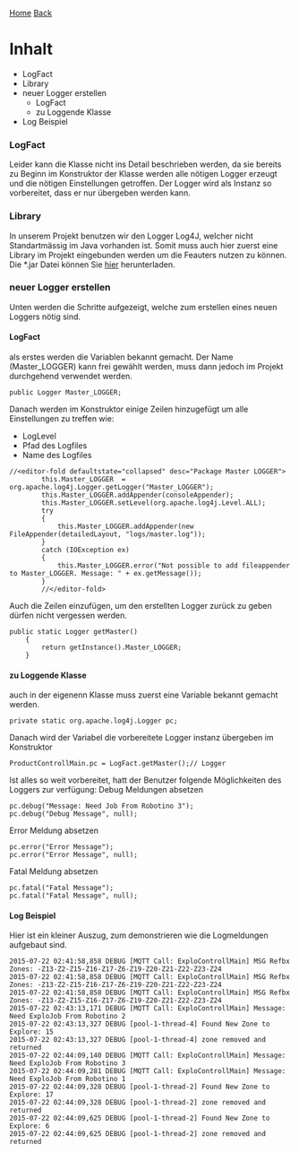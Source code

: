 [Home](home) [Back](WikiSolidus)

# Inhalt  

- <a name="defConst">LogFact</a>
- <a name="lib">Library</a>
- <a name="neuLog">neuer Logger erstellen</a>
	- <a name="lf">LogFact</a>
	- <a name="lk">zu Loggende Klasse</a>
- <a name="lk">Log Beispiel</a>

### <a name="defConst">LogFact</a>
Leider kann die Klasse nicht ins Detail beschrieben werden, da sie bereits zu Beginn
im Konstruktor der Klasse werden alle nötigen Logger erzeugt und die nötigen Einstellungen getroffen. 
Der Logger wird als Instanz so vorbereitet, dass er nur übergeben werden kann. 


### <a name="lib">Library</a>
In unserem Projekt benutzen wir den Logger Log4J, welcher nicht Standartmässig im Java vorhanden ist. Somit muss auch hier zuerst eine Library im Projekt eingebunden werden um die Feauters nutzen zu können. Die *.jar Datei können Sie [hier](https://logging.apache.org/log4j/1.2/download.html) herunterladen. 

### <a name="neuLog">neuer Logger erstellen</a>
Unten werden die Schritte aufgezeigt, welche zum erstellen eines neuen Loggers nötig sind.
 
#### <a name="lf">LogFact</a>
als erstes werden die Variablen bekannt gemacht. Der Name (Master_LOGGER) kann frei gewählt werden, muss dann jedoch im Projekt durchgehend verwendet werden.  
```
public Logger Master_LOGGER;
```

Danach werden im Konstruktor einige Zeilen hinzugefügt um alle Einstellungen zu treffen wie:  
 - LogLevel
 - Pfad des Logfiles
 - Name des Logfiles

```
//<editor-fold defaultstate="collapsed" desc="Package Master LOGGER">
        this.Master_LOGGER  = org.apache.log4j.Logger.getLogger("Master_LOGGER");
        this.Master_LOGGER.addAppender(consoleAppender);
        this.Master_LOGGER.setLevel(org.apache.log4j.Level.ALL);
        try
        {
            this.Master_LOGGER.addAppender(new FileAppender(detailedLayout, "logs/master.log"));
        }
        catch (IOException ex)
        {
            this.Master_LOGGER.error("Not possible to add fileappender to Master_LOGGER. Message: " + ex.getMessage());
        }
        //</editor-fold>
```
  
Auch die Zeilen einzufügen, um den erstellten Logger zurück zu geben dürfen nicht vergessen werden. 
```
public static Logger getMaster()
    {
        return getInstance().Master_LOGGER;
    }
```

#### <a name="lk">zu Loggende Klasse</a>
auch in der eigenenn Klasse muss zuerst eine Variable bekannt gemacht werden. 
```
private static org.apache.log4j.Logger pc;
```
  
Danach wird der Variabel die vorbereitete Logger instanz übergeben im Konstruktor
```
ProductControllMain.pc = LogFact.getMaster();// Logger
```
Ist alles so weit vorbereitet, hatt der Benutzer folgende Möglichkeiten des Loggers zur verfügung:
Debug Meldungen absetzen
```
pc.debug("Message: Need Job From Robotino 3");
pc.debug("Debug Message", null);
```
Error Meldung absetzen
```
pc.error("Error Message");
pc.error("Error Message", null);
```
Fatal Meldung absetzen
```
pc.fatal("Fatal Message");
pc.fatal("Fatal Message", null);
```



#### <a name="lk">Log Beispiel</a>
Hier ist ein kleiner Auszug, zum demonstrieren wie die Logmeldungen aufgebaut sind. 
```
2015-07-22 02:41:58,858 DEBUG [MQTT Call: ExploControllMain] MSG Refbx Zones: -Z13-Z2-Z15-Z16-Z17-Z6-Z19-Z20-Z21-Z22-Z23-Z24 
2015-07-22 02:41:58,858 DEBUG [MQTT Call: ExploControllMain] MSG Refbx Zones: -Z13-Z2-Z15-Z16-Z17-Z6-Z19-Z20-Z21-Z22-Z23-Z24 
2015-07-22 02:41:58,858 DEBUG [MQTT Call: ExploControllMain] MSG Refbx Zones: -Z13-Z2-Z15-Z16-Z17-Z6-Z19-Z20-Z21-Z22-Z23-Z24 
2015-07-22 02:43:13,171 DEBUG [MQTT Call: ExploControllMain] Message: Need ExploJob From Robotino 2 
2015-07-22 02:43:13,327 DEBUG [pool-1-thread-4] Found New Zone to Explore: 15 
2015-07-22 02:43:13,327 DEBUG [pool-1-thread-4] zone removed and returned 
2015-07-22 02:44:09,140 DEBUG [MQTT Call: ExploControllMain] Message: Need ExploJob From Robotino 3 
2015-07-22 02:44:09,281 DEBUG [MQTT Call: ExploControllMain] Message: Need ExploJob From Robotino 1 
2015-07-22 02:44:09,328 DEBUG [pool-1-thread-2] Found New Zone to Explore: 17 
2015-07-22 02:44:09,328 DEBUG [pool-1-thread-2] zone removed and returned 
2015-07-22 02:44:09,625 DEBUG [pool-1-thread-2] Found New Zone to Explore: 6 
2015-07-22 02:44:09,625 DEBUG [pool-1-thread-2] zone removed and returned 
```
